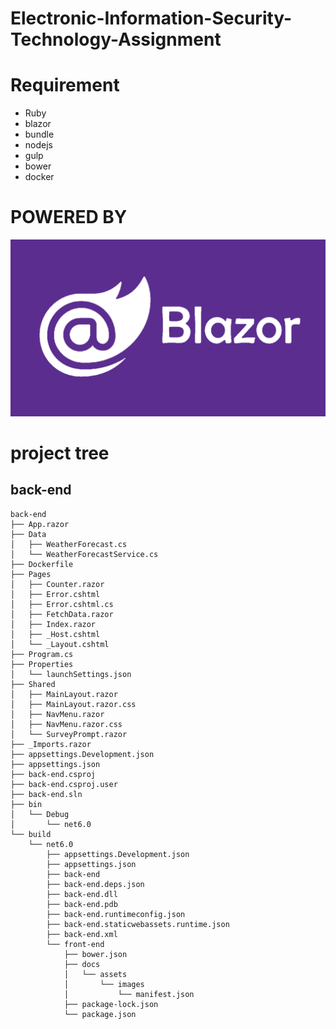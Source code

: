 # Electronic-Information-Security-Technology-Assignment


# Requirement

- Ruby
- blazor
- bundle
- nodejs
- gulp
- bower
- docker

# POWERED BY
![image](/readme_asset/image/blazor.webp)

# project tree
## back-end
```
back-end
├── App.razor
├── Data
│   ├── WeatherForecast.cs
│   └── WeatherForecastService.cs
├── Dockerfile
├── Pages
│   ├── Counter.razor
│   ├── Error.cshtml
│   ├── Error.cshtml.cs
│   ├── FetchData.razor
│   ├── Index.razor
│   ├── _Host.cshtml
│   └── _Layout.cshtml
├── Program.cs
├── Properties
│   └── launchSettings.json
├── Shared
│   ├── MainLayout.razor
│   ├── MainLayout.razor.css
│   ├── NavMenu.razor
│   ├── NavMenu.razor.css
│   └── SurveyPrompt.razor
├── _Imports.razor
├── appsettings.Development.json
├── appsettings.json
├── back-end.csproj
├── back-end.csproj.user
├── back-end.sln
├── bin
│   └── Debug
│       └── net6.0
└── build
    └── net6.0
        ├── appsettings.Development.json
        ├── appsettings.json
        ├── back-end
        ├── back-end.deps.json
        ├── back-end.dll
        ├── back-end.pdb
        ├── back-end.runtimeconfig.json
        ├── back-end.staticwebassets.runtime.json
        ├── back-end.xml
        └── front-end
            ├── bower.json
            ├── docs
            │   └── assets
            │       └── images
            │           └── manifest.json
            ├── package-lock.json
            └── package.json
```

